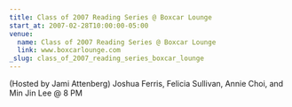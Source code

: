 ```yaml
---
title: Class of 2007 Reading Series @ Boxcar Lounge
start_at: 2007-02-28T10:00:00-05:00
venue:
  name: Class of 2007 Reading Series @ Boxcar Lounge
  link: www.boxcarlounge.com
_slug: class_of_2007_reading_series_boxcar_lounge
---
```


(Hosted by Jami Attenberg)
Joshua Ferris, Felicia Sullivan, Annie Choi, and Min Jin Lee @ 8 PM
